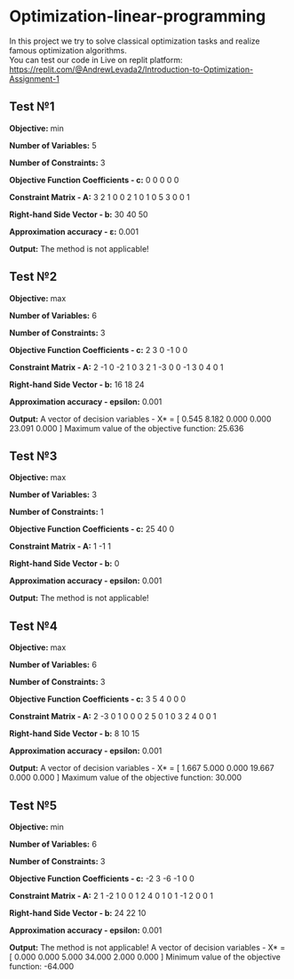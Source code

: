 # Optimization-linear-programming
In this project we try to solve classical optimization tasks and realize famous optimization algorithms. \
You can test our code in Live on replit platform: https://replit.com/@AndrewLevada2/Introduction-to-Optimization-Assignment-1

## Test №1
**Objective:**
min

**Number of Variables:**
5

**Number of Constraints:**
3

**Objective Function Coefficients - c:**
0 0 0 0 0

**Constraint Matrix - A:**
3 2 1 0 0
2 1 0 1 0
5 3 0 0 1

**Right-hand Side Vector - b:**
30 40 50

**Approximation accuracy - ε:**
0.001

**Output:**
The method is not applicable!

## Test №2
**Objective:**
max

**Number of Variables:**
6

**Number of Constraints:**
3

**Objective Function Coefficients - c:**
2 3 0 -1 0 0

**Constraint Matrix - A:**
2 -1 0 -2 1 0
3 2 1 -3 0 0
-1 3 0 4 0 1

**Right-hand Side Vector - b:**
16 18 24

**Approximation accuracy - epsilon:**
0.001

**Output:**
A vector of decision variables - X* =
  [
  0.545
  8.182
  0.000
  0.000
  23.091
  0.000
  ]
Maximum value of the objective function: 25.636

## Test №3
**Objective:**
max

**Number of Variables:**
3

**Number of Constraints:**
1

**Objective Function Coefficients - c:**
25 40 0

**Constraint Matrix - A:**
1 -1 1

**Right-hand Side Vector - b:**
0

**Approximation accuracy - epsilon:**
0.001

**Output:**
The method is not applicable!

## Test №4
**Objective:**
max

**Number of Variables:**
6

**Number of Constraints:**
3

**Objective Function Coefficients - c:**
3 5 4 0 0 0

**Constraint Matrix - A:**
2 -3 0 1 0 0
0 2 5 0 1 0
3 2 4 0 0 1

**Right-hand Side Vector - b:**
8 10 15

**Approximation accuracy - epsilon:**
0.001

**Output:**
A vector of decision variables - X* =
  [
  1.667
  5.000
  0.000
  19.667
  0.000
  0.000
  ]
Maximum value of the objective function: 30.000

## Test №5
**Objective:**
min

**Number of Variables:**
6

**Number of Constraints:**
3

**Objective Function Coefficients - c:**
-2 3 -6 -1 0 0

**Constraint Matrix - A:**
2 1 -2 1 0 0
1 2 4 0 1 0
1 -1 2 0 0 1

**Right-hand Side Vector - b:**
24 22 10
  
**Approximation accuracy - epsilon:**
0.001

**Output:**
The method is not applicable!
A vector of decision variables - X* =
  [
  0.000
  0.000
  5.000
  34.000
  2.000
  0.000
  ]
Minimum value of the objective function: -64.000
